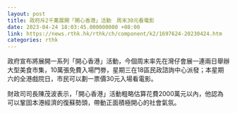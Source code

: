 ```yaml
---
layout: post
title: 政府斥2千萬展開「開心香港」活動　周末30元看電影
date: 2023-04-24 18:03:45.000000000 +08:00
link: https://news.rthk.hk/rthk/ch/component/k2/1697624-20230424.htm
categories: rthk
---
```


政府宣布將展開一系列「開心香港」活動，今個周末率先在灣仔會展一連兩日舉辦大型美食市集，10萬張免費入場門劵，星期三在18區民政諮詢中心派發；本星期六的全港戲院日，市民可以劃一票價30元入場看電影。

財政司司長陳茂波表示，「開心香港」活動粗略估算花費2000萬元以內，他認為可以鞏固本港經濟的復蘇勢頭，帶動正面積極開心的社會氣氛。
